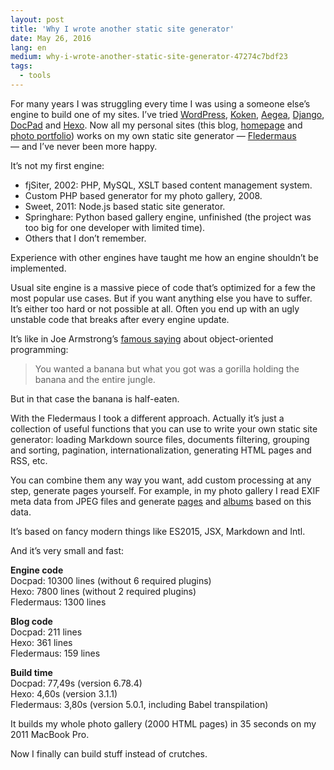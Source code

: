 ```yaml
---
layout: post
title: 'Why I wrote another static site generator'
date: May 26, 2016
lang: en
medium: why-i-wrote-another-static-site-generator-47274c7bdf23
tags:
  - tools
---
```


For many years I was struggling every time I was using a someone else’s engine to build one of my sites. I’ve tried [WordPress](https://wordpress.com/), [Koken](http://koken.me/), [Aegea](http://blogengine.ru/), [Django](https://www.djangoproject.com/), [DocPad](http://docpad.org/) and [Hexo](https://hexo.io/). Now all my personal sites (this blog, [homepage](http://sapegin.me/) and [photo portfolio](http://morning.photos/)) works on my own static site generator — [Fledermaus](https://github.com/sapegin/fledermaus) — and I’ve never been more happy.

It’s not my first engine:

* fjSiter, 2002: PHP, MySQL, XSLT based content management system.
* Custom PHP based generator for my photo gallery, 2008.
* Sweet, 2011: Node.js based static site generator.
* Springhare: Python based gallery engine, unfinished (the project was too big for one developer with limited time).
* Others that I don’t remember.

Experience with other engines have taught me how an engine shouldn’t be implemented.

Usual site engine is a massive piece of code that’s optimized for a few the most popular use cases. But if you want anything else you have to suffer. It’s either too hard or not possible at all. Often you end up with an ugly unstable code that breaks after every engine update.

It’s like in Joe Armstrong’s [famous saying](http://www.johndcook.com/blog/2011/07/19/you-wanted-banana/) about object-oriented programming:

> You wanted a banana but what you got was a gorilla holding the banana and the entire jungle.

But in that case the banana is half-eaten.

With the Fledermaus I took a different approach. Actually it’s just a collection of useful functions that you can use to write your own static site generator: loading Markdown source files, documents filtering, grouping and sorting, pagination, internationalization, generating HTML pages and RSS, etc.

You can combine them any way you want, add custom processing at any step, generate pages yourself. For example, in my photo gallery I read EXIF meta data from JPEG files and generate [pages](http://morning.photos/albums/dogs/2013-08-03-3733) and [albums](http://morning.photos/albums/dogs) based on this data.

It’s based on fancy modern things like ES2015, JSX, Markdown and Intl.

And it’s very small and fast:

**Engine code**<br>
Docpad: 10300 lines (without 6 required plugins)<br>
Hexo: 7800 lines (without 2 required plugins)<br>
Fledermaus: 1300 lines

**Blog code**<br>
Docpad: 211 lines<br>
Hexo: 361 lines<br>
Fledermaus: 159 lines

**Build time**<br>
Docpad: 77,49s (version 6.78.4)<br>
Hexo: 4,60s (version 3.1.1)<br>
Fledermaus: 3,80s (version 5.0.1, including Babel transpilation)

It builds my whole photo gallery (2000 HTML pages) in 35 seconds on my 2011 MacBook Pro.

Now I finally can build stuff instead of crutches.
